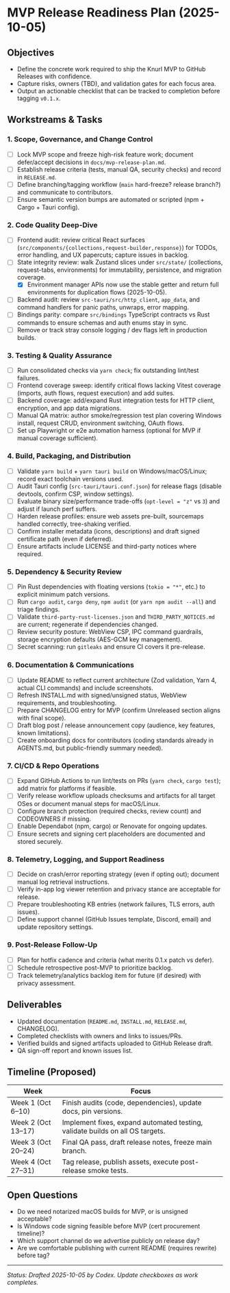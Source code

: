# MVP Release Readiness Plan (2025-10-05)

## Objectives

- Define the concrete work required to ship the Knurl MVP to GitHub Releases with confidence.
- Capture risks, owners (TBD), and validation gates for each focus area.
- Output an actionable checklist that can be tracked to completion before tagging `v0.1.x`.

## Workstreams & Tasks

### 1. Scope, Governance, and Change Control
- [ ] Lock MVP scope and freeze high-risk feature work; document defer/accept decisions in `docs/mvp-release-plan.md`.
- [ ] Establish release criteria (tests, manual QA, security checks) and record in `RELEASE.md`.
- [ ] Define branching/tagging workflow (`main` hard-freeze? release branch?) and communicate to contributors.
- [ ] Ensure semantic version bumps are automated or scripted (npm + Cargo + Tauri config).

### 2. Code Quality Deep-Dive
- [ ] Frontend audit: review critical React surfaces (`src/components/{collections,request-builder,response}`) for TODOs, error handling, and UX papercuts; capture issues in backlog.
- [ ] State integrity review: walk Zustand slices under `src/state/` (collections, request-tabs, environments) for immutability, persistence, and migration coverage.
  - [x] Environment manager APIs now use the stable getter and return full environments for duplication flows (2025-10-05).
- [ ] Backend audit: review `src-tauri/src/http_client`, `app_data`, and command handlers for panic paths, unwraps, error mapping.
- [ ] Bindings parity: compare `src/bindings` TypeScript contracts vs Rust commands to ensure schemas and auth enums stay in sync.
- [ ] Remove or track stray console logging / dev flags left in production builds.

### 3. Testing & Quality Assurance
- [ ] Run consolidated checks via `yarn check`; fix outstanding lint/test failures.
- [ ] Frontend coverage sweep: identify critical flows lacking Vitest coverage (imports, auth flows, request execution) and add suites.
- [ ] Backend coverage: add/expand Rust integration tests for HTTP client, encryption, and app data migrations.
- [ ] Manual QA matrix: author smoke/regression test plan covering Windows install, request CRUD, environment switching, OAuth flows.
- [ ] Set up Playwright or e2e automation harness (optional for MVP if manual coverage sufficient).

### 4. Build, Packaging, and Distribution
- [ ] Validate `yarn build` + `yarn tauri build` on Windows/macOS/Linux; record exact toolchain versions used.
- [ ] Audit Tauri config (`src-tauri/tauri.conf.json`) for release flags (disable devtools, confirm CSP, window settings).
- [ ] Evaluate binary size/performance trade-offs (`opt-level = "z"` vs `3`) and adjust if launch perf suffers.
- [ ] Harden release profiles: ensure web assets pre-built, sourcemaps handled correctly, tree-shaking verified.
- [ ] Confirm installer metadata (icons, descriptions) and draft signed certificate path (even if deferred).
- [ ] Ensure artifacts include LICENSE and third-party notices where required.

### 5. Dependency & Security Review
- [ ] Pin Rust dependencies with floating versions (`tokio = "*"`, etc.) to explicit minimum patch versions.
- [ ] Run `cargo audit`, `cargo deny`, `npm audit` (or `yarn npm audit --all`) and triage findings.
- [ ] Validate `third-party-rust-licenses.json` and `THIRD_PARTY_NOTICES.md` are current; regenerate if dependencies changed.
- [ ] Review security posture: WebView CSP, IPC command guardrails, storage encryption defaults (AES-GCM key management).
- [ ] Secret scanning: run `gitleaks` and ensure CI covers it pre-release.

### 6. Documentation & Communications
- [ ] Update README to reflect current architecture (Zod validation, Yarn 4, actual CLI commands) and include screenshots.
- [ ] Refresh INSTALL.md with signed/unsigned status, WebView requirements, and troubleshooting.
- [ ] Prepare CHANGELOG entry for MVP (confirm Unreleased section aligns with final scope).
- [ ] Draft blog post / release announcement copy (audience, key features, known limitations).
- [ ] Create onboarding docs for contributors (coding standards already in AGENTS.md, but public-friendly summary needed).

### 7. CI/CD & Repo Operations
- [ ] Expand GitHub Actions to run lint/tests on PRs (`yarn check`, `cargo test`); add matrix for platforms if feasible.
- [ ] Verify release workflow uploads checksums and artifacts for all target OSes or document manual steps for macOS/Linux.
- [ ] Configure branch protection (required checks, review count) and CODEOWNERS if missing.
- [ ] Enable Dependabot (npm, cargo) or Renovate for ongoing updates.
- [ ] Ensure secrets and signing cert placeholders are documented and stored securely.

### 8. Telemetry, Logging, and Support Readiness
- [ ] Decide on crash/error reporting strategy (even if opting out); document manual log retrieval instructions.
- [ ] Verify in-app log viewer retention and privacy stance are acceptable for release.
- [ ] Prepare troubleshooting KB entries (network failures, TLS errors, auth issues).
- [ ] Define support channel (GitHub Issues template, Discord, email) and update repository settings.

### 9. Post-Release Follow-Up
- [ ] Plan for hotfix cadence and criteria (what merits 0.1.x patch vs defer).
- [ ] Schedule retrospective post-MVP to prioritize backlog.
- [ ] Track telemetry/analytics backlog item for future (if desired) with privacy assessment.

## Deliverables

- Updated documentation (`README.md`, `INSTALL.md`, `RELEASE.md`, CHANGELOG).
- Completed checklists with owners and links to issues/PRs.
- Verified builds and signed artifacts uploaded to GitHub Release draft.
- QA sign-off report and known issues list.

## Timeline (Proposed)

| Week | Focus |
| ---- | ----- |
| Week 1 (Oct 6–10) | Finish audits (code, dependencies), update docs, pin versions. |
| Week 2 (Oct 13–17) | Implement fixes, expand automated testing, validate builds on all OS targets. |
| Week 3 (Oct 20–24) | Final QA pass, draft release notes, freeze main branch. |
| Week 4 (Oct 27–31) | Tag release, publish assets, execute post-release smoke tests. |

## Open Questions

- Do we need notarized macOS builds for MVP, or is unsigned acceptable?
- Is Windows code signing feasible before MVP (cert procurement timeline)?
- Which support channel do we advertise publicly on release day?
- Are we comfortable publishing with current README (requires rewrite) before tag?

---

_Status: Drafted 2025-10-05 by Codex. Update checkboxes as work completes._
